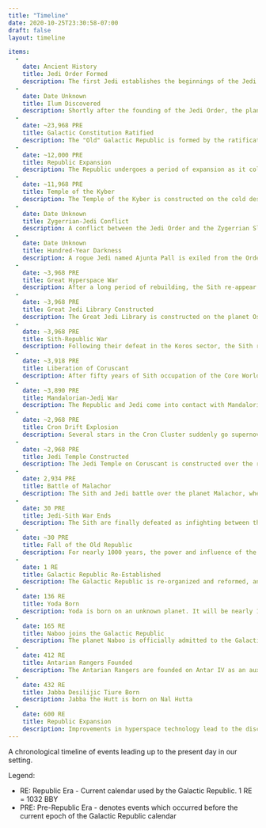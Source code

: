 ```yaml
---
title: "Timeline"
date: 2020-10-25T23:30:58-07:00
draft: false
layout: timeline

items:
  - 
    date: Ancient History
    title: Jedi Order Formed
    description: The first Jedi establishes the beginnings of the Jedi Order on the remote planet of Ahch-To.
  -
    date: Date Unknown
    title: Ilum Discovered
    description: Shortly after the founding of the Jedi Order, the planet Ilum is discovered by Jedi scouts, and the first Kyber crystals are discovered.
  -
    date: ~23,968 PRE
    title: Galactic Constitution Ratified
    description: The "Old" Galactic Republic is formed by the ratification of the Galactic Constitution in the Core Worlds, creating a union between Coruscant, Corellia, Alderaan, Duro, Brentaal, Caamas, and Kuat, among others.
  -
    date: ~12,000 PRE
    title: Republic Expansion
    description: The Republic undergoes a period of expansion as it colonizes the planets of the Inner Rim, which become known as The Colonies. Over time, several of these worlds establish themselves as important centres, due to their resources, political value, or strategic locations along critical hyperspace routes. The majority of worlds in The Colonies are agricultural or mining worlds.
  -
    date: ~11,968 PRE
    title: Temple of the Kyber
    description: The Temple of the Kyber is constructed on the cold desert moon of Jedha
  -
    date: Date Unknown
    title: Zygerrian-Jedi Conflict
    description: A conflict between the Jedi Order and the Zygerrian Slave Empire results in a Jedi victory. 
  -
    date: Date Unknown
    title: Hundred-Year Darkness
    description: A rogue Jedi named Ajunta Pall is exiled from the Order for his belief that the Dark Side of the Force was the path to true power; Pall gained followers and formed a new sect of Force users which would eventually become the Sith. The ensuing period of war between the Jedi and Sith Orders is referred to by Jedi historians as the Hundred-Year Darkness. After a century of fighting, the Jedi defeat the Sith, who retreat from known space to the planet Moraband.
  -
    date: ~3,968 PRE
    title: Great Hyperspace War
    description: After a long period of rebuilding, the Sith re-appear in the galaxy as the Sith Empire under the command of the Dark Lord of the Sith, Naga Sadow. The Sith easily conquer nearby systems, until they attempt to invade the Koros sector, where they are rebuffed by the forces of Empress Teta with the help of the Jedi Order, and they retreat back to Moraband.
  -
    date: ~3,968 PRE
    title: Great Jedi Library Constructed
    description: The Great Jedi Library is constructed on the planet Ossus, and Jedi philosophers and historians gather there to further their knowledge and study of the Light Side of the Force. Ossus had been the Jedi's cultural centre for thousands of years at this point.
  -
    date: ~3,968 PRE
    title: Sith-Republic War
    description: Following their defeat in the Koros sector, the Sith rally their forces and invade the Core Worlds, sparking war with the Republic itself. Their forces are much more powerful than the Jedi and the Republic were led to believe based on their attack on the Koros sector, and the Sith are able to overwhelm their enemies and take control of Coruscant and occupy many of the Core Worlds. The Sith construct an immense shrine atop a Dark Side vergence on a mountain at the heart of the planet.
  -
    date: ~3,918 PRE
    title: Liberation of Coruscant
    description: After fifty years of Sith occupation of the Core Worlds, the Republic and the Jedi are able to rally and drive the Sith out. In the aftermath of the war, the Jedi destroy the Sith Shrine, razing it to its foundations in an effort to literally and figuratively bury the Sith legacy. The Sith are driven back to the Outer Rim, and the Republic and the Jedi focus on rebuilding and recovery.
  - 
    date: ~3,890 PRE
    title: Mandalorian-Jedi War
    description: The Republic and Jedi come into contact with Mandalorian Crusaders conquering neighbouring systems. Following their initial encounter with the Force-using Jedi, the Mandalorians develop weapons and armor designed to combat them. Over the following millenia, conflict between the Mandalorians and the Jedi, as well as the Republic, is frequent enough that historians refer to it as the Mandalorian-Jedi War. There are few large scale battles until the final battle, during which the surface of the Mandalorian homeworld is scorched by a massive cataclysm, rendering the world all but uninhabitable outside of a handful of sealed dome cities. In the aftermath of the conflict, the Mandalorians are sequestered on their ruined planet, and made to pay reparations to the Republic and the worlds they devastated during the crusades.
  -
    date: ~2,968 PRE
    title: Cron Drift Explosion
    description: Several stars in the Cron Cluster suddenly go supernova, devastating the region and creating the Cron Drift. As a result of these explosions, the planet Ossus is all but destroyed, its surface rendered largely uninhabitable and all life wiped from the planet. 
  -
    date: ~2,968 PRE
    title: Jedi Temple Constructed
    description: The Jedi Temple on Coruscant is constructed over the ruins of the destroyed Sith Shrine, by the then-leaders of the Jedi High Council who come to be known as The Four Masters. As the Jedi Order becomes might rightly linked to the Republic, the Jedi Temple is expanded several times over the centuries to accomodate its growing importance.
  -
    date: 2,934 PRE
    title: Battle of Malachor
    description: The Sith and Jedi battle over the planet Malachor, where the Sith have been developing kyber-based superweapons. When defeat of the Sith seems imminent, the weapon housed in the Sith Temple is activated, killing every living thing on the planet, leaving the petrified remains of thousands of Jedi and Sith behind. Following the event, the Jedi are forbidden from travelling to Malachor, and the world's location is wiped from Republic and Jedi archives.
  -
    date: 30 PRE
    title: Jedi-Sith War Ends
    description: The Sith are finally defeated as infighting between the Dark Lords of the Sith weakens their Empire. The Jedi fight the Sith on Moraband to the last man, and when the battle is over the Sith are believed to have finally been destroyed in their entirety.
  - 
    date: ~30 PRE
    title: Fall of the Old Republic
    description: For nearly 1000 years, the power and influence of the Republic had declined under a stagnant bureaucracy, political corruption, and demoralized citizenry. Following the end of the Jedi-Sith War, the Old Republic finally collapsed under its own weight, entering a period during which individual systems and worlds retreated into themselves, distancing from the galactic community.
  -
    date: 1 RE
    title: Galactic Republic Re-Established
    description: The Galactic Republic is re-organized and reformed, and the galaxy enters a period of peace known as the Republic Era, characterized by a lack of galaxy-spanning wars. Among the reformations is the demilitarization of the Republic, and the elevation of the Jedi High Council as a direct advisor to the Chancellor and Senate, and the Order tasked with peacekeeping duties throughout Republic space. The Jedi Temple on Coruscant is expanded, and serves as the Order's operational and spiritual headquarters.
  -
    date: 136 RE
    title: Yoda Born
    description: Yoda is born on an unknown planet. It will be nearly 100 years before he joins the Jedi Order to begin his training.
  -
    date: 165 RE
    title: Naboo joins the Galactic Republic
    description: The planet Naboo is officially admitted to the Galactic Republic. Within five years, the city of Theed is established, and the Theed Royal Palace is constructed as its seat of government.
  -
    date: 412 RE
    title: Antarian Rangers Founded
    description: The Antarian Rangers are founded on Antar IV as an auxiliary force to assist the Jedi in their peacekeeping efforts.
  -
    date: 432 RE
    title: Jabba Desilijic Tiure Born
    description: Jabba the Hutt is born on Nal Hutta
  -
    date: 600 RE
    title: Republic Expansion
    description: Improvements in hyperspace technology lead to the discovery of new hyperspace routes connecting more of the Outer Rim, and the Republic enters a period of expansion and exploration. Scouts are recruited to further explore unknown space and discover new worlds for the Republic to colonize and exploit, leading to contact with previously unknown species; over the next century the edges of what is considered to be the Outer Rim are pushed further and further from the Core Worlds.
---
```


A chronological timeline of events leading up to the present day in our setting.

Legend:
- RE: Republic Era - Current calendar used by the Galactic Republic. 1 RE = 1032 BBY
- PRE: Pre-Republic Era - denotes events which occurred before the current epoch of the Galactic Republic calendar